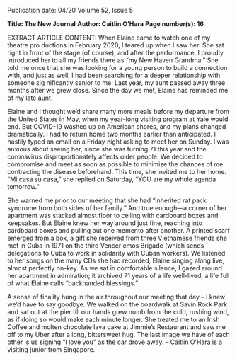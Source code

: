Publication date: 04/20
Volume 52, Issue 5

**Title: The New Journal**
**Author: Caitlin O’Hara**
**Page number(s): 16**

EXTRACT ARTICLE CONTENT:
When Elaine came to watch one of my theatre pro­
ductions in February 2020, I teared up when I saw her. 
She sat right in front of the stage (of course), and after 
the performance, I proudly introduced her to all my 
friends there as “my New Haven Grandma.” She told 
me once that she was looking for a young person to 
build a connection with, and just as well, I had been 
searching for a deeper relationship with someone sig­
nificantly senior to me. Last year, my aunt passed away 
three months after we grew close. Since the day we 
met, Elaine has reminded me of my late aunt. 


Elaine and I thought we’d share many more meals 
before my departure from the United States in May, 
when my year-long visiting program at Yale would end. 
But COVID-19 washed up on American shores, and 
my plans changed dramatically. I had to return home 
two months earlier than anticipated. I hastily typed an 
email on a Friday night asking to meet her on Sunday. 
I was anxious about seeing her, since she was turning 
71 this year and the coronavirus disproportionately 
affects older people. We decided to compromise and 
meet as soon as possible to minimize the chances of 
me contracting the disease beforehand. This time, she 
invited me to her home. “Mi casa su casa,” she replied 
on Saturday, “YOU are my whole agenda tomorrow.”


She warned me prior to our meeting that she had 
“inherited rat pack syndrome from both sides of her 
family.” And true enough—a corner of  her apartment 
was stacked almost floor to ceiling with cardboard 
boxes and keepsakes. But Elaine knew her way around 
just fine, reaching into cardboard boxes and pulling out 
one memento after another. A printed scarf emerged 
from a box, a gift she received from three Vietnamese 
friends she met in Cuba in 1971 on the third Vencer­
emos Brigade (which sends delegations to Cuba to 
work in solidarity with Cuban workers). We listened to 
her songs on the many CDs she had recorded, Elaine 
singing along live, almost perfectly on-key. As we sat 
in comfortable silence, I gazed around her apartment 
in admiration; it archived 71 years of a life well-lived, 
a life full of what Elaine calls “backhanded blessings.” 


A sense of finality hung in the air throughout our 
meeting that day – I knew we’d have to say goodbye. 
We walked on the boardwalk at Savin Rock Park and 
sat out at the pier till our hands grew numb from the 
cold, rushing wind, as if doing so would make each 
minute longer. She treated me to an Irish Coffee and 
molten chocolate lava cake at Jimmie’s Restaurant and 
saw me off to my Uber after a long, bittersweet hug. 
The last image we have of each other is us signing “I 
love you” as the car drove away. 
– Caitlin O’Hara is a visiting 
junior from Singapore.